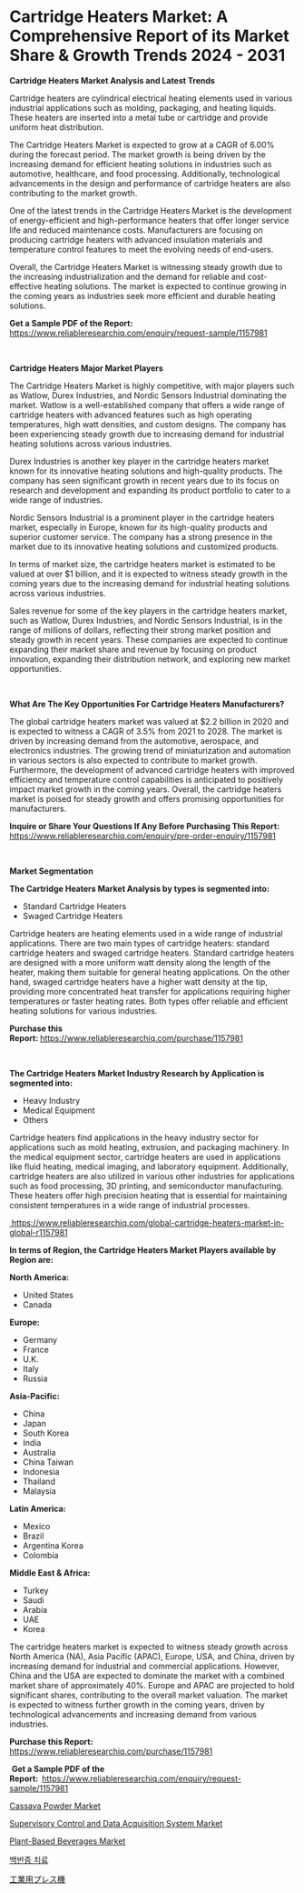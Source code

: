 <p><h1>Cartridge Heaters Market: A Comprehensive Report of its Market Share & Growth Trends 2024 - 2031</h1></p><p><strong>Cartridge Heaters Market Analysis and Latest Trends</strong></p>
<p><p>Cartridge heaters are cylindrical electrical heating elements used in various industrial applications such as molding, packaging, and heating liquids. These heaters are inserted into a metal tube or cartridge and provide uniform heat distribution.</p><p>The Cartridge Heaters Market is expected to grow at a CAGR of 6.00% during the forecast period. The market growth is being driven by the increasing demand for efficient heating solutions in industries such as automotive, healthcare, and food processing. Additionally, technological advancements in the design and performance of cartridge heaters are also contributing to the market growth.</p><p>One of the latest trends in the Cartridge Heaters Market is the development of energy-efficient and high-performance heaters that offer longer service life and reduced maintenance costs. Manufacturers are focusing on producing cartridge heaters with advanced insulation materials and temperature control features to meet the evolving needs of end-users.</p><p>Overall, the Cartridge Heaters Market is witnessing steady growth due to the increasing industrialization and the demand for reliable and cost-effective heating solutions. The market is expected to continue growing in the coming years as industries seek more efficient and durable heating solutions.</p></p>
<p><strong>Get a Sample PDF of the Report:&nbsp;</strong> <a href="https://www.reliableresearchiq.com/enquiry/request-sample/1157981">https://www.reliableresearchiq.com/enquiry/request-sample/1157981</a></p>
<p>&nbsp;</p>
<p><strong>Cartridge Heaters Major Market Players</strong></p>
<p><p>The Cartridge Heaters Market is highly competitive, with major players such as Watlow, Durex Industries, and Nordic Sensors Industrial dominating the market. Watlow is a well-established company that offers a wide range of cartridge heaters with advanced features such as high operating temperatures, high watt densities, and custom designs. The company has been experiencing steady growth due to increasing demand for industrial heating solutions across various industries.</p><p>Durex Industries is another key player in the cartridge heaters market known for its innovative heating solutions and high-quality products. The company has seen significant growth in recent years due to its focus on research and development and expanding its product portfolio to cater to a wide range of industries.</p><p>Nordic Sensors Industrial is a prominent player in the cartridge heaters market, especially in Europe, known for its high-quality products and superior customer service. The company has a strong presence in the market due to its innovative heating solutions and customized products.</p><p>In terms of market size, the cartridge heaters market is estimated to be valued at over $1 billion, and it is expected to witness steady growth in the coming years due to the increasing demand for industrial heating solutions across various industries.</p><p>Sales revenue for some of the key players in the cartridge heaters market, such as Watlow, Durex Industries, and Nordic Sensors Industrial, is in the range of millions of dollars, reflecting their strong market position and steady growth in recent years. These companies are expected to continue expanding their market share and revenue by focusing on product innovation, expanding their distribution network, and exploring new market opportunities.</p></p>
<p>&nbsp;</p>
<p><strong>What Are The Key Opportunities For Cartridge Heaters Manufacturers?</strong></p>
<p><p>The global cartridge heaters market was valued at $2.2 billion in 2020 and is expected to witness a CAGR of 3.5% from 2021 to 2028. The market is driven by increasing demand from the automotive, aerospace, and electronics industries. The growing trend of miniaturization and automation in various sectors is also expected to contribute to market growth. Furthermore, the development of advanced cartridge heaters with improved efficiency and temperature control capabilities is anticipated to positively impact market growth in the coming years. Overall, the cartridge heaters market is poised for steady growth and offers promising opportunities for manufacturers.</p></p>
<p><strong>Inquire or Share Your Questions If Any Before Purchasing This Report:</strong> <a href="https://www.reliableresearchiq.com/enquiry/pre-order-enquiry/1157981">https://www.reliableresearchiq.com/enquiry/pre-order-enquiry/1157981</a></p>
<p>&nbsp;</p>
<p><strong>Market Segmentation</strong></p>
<p><strong>The Cartridge Heaters Market Analysis by types is segmented into:</strong></p>
<p><ul><li>Standard Cartridge Heaters</li><li>Swaged Cartridge Heaters</li></ul></p>
<p><p>Cartridge heaters are heating elements used in a wide range of industrial applications. There are two main types of cartridge heaters: standard cartridge heaters and swaged cartridge heaters. Standard cartridge heaters are designed with a more uniform watt density along the length of the heater, making them suitable for general heating applications. On the other hand, swaged cartridge heaters have a higher watt density at the tip, providing more concentrated heat transfer for applications requiring higher temperatures or faster heating rates. Both types offer reliable and efficient heating solutions for various industries.</p></p>
<p><strong>Purchase this Report:&nbsp;</strong><a href="https://www.reliableresearchiq.com/purchase/1157981">https://www.reliableresearchiq.com/purchase/1157981</a></p>
<p>&nbsp;</p>
<p><strong>The Cartridge Heaters Market Industry Research by Application is segmented into:</strong></p>
<p><ul><li>Heavy Industry</li><li>Medical Equipment</li><li>Others</li></ul></p>
<p><p>Cartridge heaters find applications in the heavy industry sector for applications such as mold heating, extrusion, and packaging machinery. In the medical equipment sector, cartridge heaters are used in applications like fluid heating, medical imaging, and laboratory equipment. Additionally, cartridge heaters are also utilized in various other industries for applications such as food processing, 3D printing, and semiconductor manufacturing. These heaters offer high precision heating that is essential for maintaining consistent temperatures in a wide range of industrial processes.</p></p>
<p><a href="https://www.reliableresearchiq.com/global-cartridge-heaters-market-in-global-r1157981">&nbsp;https://www.reliableresearchiq.com/global-cartridge-heaters-market-in-global-r1157981</a></p>
<p><strong>In terms of Region, the Cartridge Heaters Market Players available by Region are:</strong></p>
<p>
    <p> <strong> North America: </strong>
        <ul>
            <li>United States</li>
            <li>Canada</li>
        </ul>
        </p> 
    <p> <strong> Europe: </strong>
        <ul>
            <li>Germany</li>
            <li>France</li>
            <li>U.K.</li>
            <li>Italy</li>
            <li>Russia</li>
        </ul>
        </p> 
    <p> <strong> Asia-Pacific: </strong>
        <ul>
            <li>China</li>
            <li>Japan</li>
            <li>South Korea</li>
            <li>India</li>
            <li>Australia</li>
            <li>China Taiwan</li>
            <li>Indonesia</li>
            <li>Thailand</li>
            <li>Malaysia</li>
        </ul>
        </p> 
    <p> <strong> Latin America: </strong>
        <ul>
            <li>Mexico</li>
            <li>Brazil</li>
            <li>Argentina Korea</li>
            <li>Colombia</li>
        </ul>
        </p> 
    <p> <strong> Middle East & Africa: </strong>
        <ul>
            <li>Turkey</li>
            <li>Saudi</li>
            <li>Arabia</li>
            <li>UAE</li>
            <li>Korea</li>
        </ul>
    </p>
    </p>
<p><p>The cartridge heaters market is expected to witness steady growth across North America (NA), Asia Pacific (APAC), Europe, USA, and China, driven by increasing demand for industrial and commercial applications. However, China and the USA are expected to dominate the market with a combined market share of approximately 40%. Europe and APAC are projected to hold significant shares, contributing to the overall market valuation. The market is expected to witness further growth in the coming years, driven by technological advancements and increasing demand from various industries.</p></p>
<p><strong>Purchase this Report: </strong><a href="https://www.reliableresearchiq.com/purchase/1157981">https://www.reliableresearchiq.com/purchase/1157981</a></p>
<p>&nbsp;<strong>Get a Sample PDF of the Report:&nbsp;&nbsp;</strong><a href="https://www.reliableresearchiq.com/enquiry/request-sample/1157981">https://www.reliableresearchiq.com/enquiry/request-sample/1157981</a></p>
<p><strong></strong></p>
<p><p><a href="https://medium.com/@michellegbleau0620/strategic-insights-into-global-cassava-powder-market-trends-2024-2031-covered-in-122-pages-3c30d677e6f0">Cassava Powder Market</a></p><p><a href="https://github.com/ralphyjames/Market-Research-Report-List-1/blob/main/supervisory-control-and-data-acquisition-system-market.md">Supervisory Control and Data Acquisition System Market</a></p><p><a href="https://medium.com/@ashlyglover/plant-based-beverages-market-share-market-analysis-growth-trends-forecasts-for-period-from-8d4d0fe84c27">Plant-Based Beverages Market</a></p><p><a href="https://github.com/berlianaparadilla48/Market-Research-Report-List-2/blob/main/656627943996.md">백반증 치료</a></p><p><a href="https://github.com/ihabdkwlxs948/Market-Research-Report-List-3/blob/main/230936933915.md">工業用プレス機</a></p></p>
